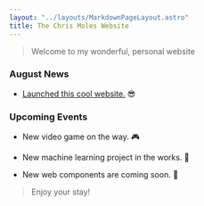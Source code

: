 ```yaml
---
layout: "../layouts/MarkdownPageLayout.astro"
title: The Chris Moles Website
---
```


> Welcome to my wonderful,
> personal website

### August News

- [Launched this cool website.](/blog/welcome-to-my-website) 😎

### Upcoming Events

- New video game on the way. 🎮

- New machine learning project in the works. 🤖

- New web components are coming soon. 🧩

> Enjoy your stay!
